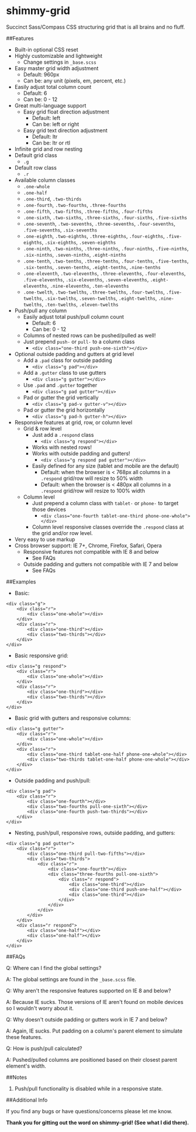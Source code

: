 shimmy-grid
===========

Succinct Sass/Compass CSS structuring grid that is all brains and no fluff.

##Features

* Built-in optional CSS reset
* Highly customizable and lightweight
	* Change settings in `_base.scss`
* Easy master grid width adjustment
	* Default: 960px
	* Can be: any unit (pixels, em, percent, etc.)
* Easily adjust total column count
	* Default: 6
	* Can be: 0 - 12
* Great multi-language support
	* Easy grid float direction adjustment
		* Default: left
		* Can be: left or right
	* Easy grid text direction adjustment
		* Default: ltr
		* Can be: ltr or rtl
* Infinite grid and row nesting
* Default grid class
	* `.g`
* Default row class
	* `.r`
* Available column classes
	* `.one-whole`
	* `.one-half`
	* `.one-third`, `.two-thirds`
	* `.one-fourth`, `.two-fourths`, `.three-fourths`
	* `.one-fifth`, `.two-fifths`, `.three-fifths`, `.four-fifths`
	* `.one-sixth`, `.two-sixths`, `.three-sixths`, `.four-sixths`, `.five-sixths`
	* `.one-seventh`, `.two-sevenths`, `.three-sevenths`, `.four-sevenths`, `.five-sevenths`, `.six-sevenths`
	* `.one-eighth`, `.two-eighths`, `.three-eighths`, `.four-eighths`, `.five-eighths`, `.six-eighths`, `.seven-eighths`
	* `.one-ninth`, `.two-ninths`, `.three-ninths`, `.four-ninths`, `.five-ninths`, `.six-ninths`, `.seven-ninths`, `.eight-ninths`
	* `.one-tenth`, `.two-tenths`, `.three-tenths`, `.four-tenths`, `.five-tenths`, `.six-tenths`, `.seven-tenths`, `.eight-tenths`, `.nine-tenths`
	* `.one-eleventh`, `.two-elevenths`, `.three-elevenths`, `.four-elevenths`, `.five-elevenths`, `.six-elevenths`, `.seven-elevenths`, `.eight-elevenths`, `.nine-elevenths`, `.ten-elevenths`
	* `.one-twelth`, `.two-twelths`, `.three-twelths`, `.four-twelths`, `.five-twelths`, `.six-twelths`, `.seven-twelths`, `.eight-twelths`, `.nine-twelths`, `.ten-twelths`, `.eleven-twelths`
* Push/pull any column
	* Easily adjust total push/pull column count
		* Default: 6
		* Can be: 0 - 12
	* Columns of nested rows can be pushed/pulled as well!
	* Just prepend `push-` or `pull-` to a column class
		* `<div class="one-third push-one-sixth"></div>`
* Optional outside padding and gutters at grid level
	* Add a `.pad` class for outside padding
		* `<div class="g pad"></div>`
	* Add a `.gutter` class to use gutters
		* `<div class="g gutter"></div>`
	* Use `.pad` and `.gutter` together
		* `<div class="g pad gutter"></div>`
	* Pad or gutter the grid vertically
		* `<div class="g pad-v gutter-v"></div>`
	* Pad or gutter the grid horizontally
		* `<div class="g pad-h gutter-h"></div>`
* Responsive features at grid, row, or column level
	* Grid & row level
		* Just add a `.respond` class
			* `<div class="g respond"></div>`
		* Works with nested rows!
		* Works with outside padding and gutters!
			* `<div class="g respond pad gutter"></div>`
		* Easily defined for any size (tablet and mobile are the default)
			* Default: when the browser is < 768px all columns in a `.respond` grid/row will resize to 50% width
			* Default: when the browser is < 480px all columns in a `.respond` grid/row will resize to 100% width
	* Column level
		* Just prepend a column class with `tablet-` or `phone-` to target those devices
			* `<div class="one-fourth tablet-one-third phone-one-whole"></div>`
		* Column level responsive classes override the `.respond` class at the grid and/or row level.
* Very easy to use markup
* Cross browser support: IE 7+, Chrome, Firefox, Safari, Opera
	* Responsive features not compatible with IE 8 and below
		* See FAQs
	* Outside padding and gutters not compatible with IE 7 and below
		* See FAQs

##Examples

* Basic:

```
<div class="g">
	<div class="r">
		<div class="one-whole"></div>
	</div>
	<div class="r">
		<div class="one-third"></div>
		<div class="two-thirds"></div>
	</div>
</div>
```

* Basic responsive grid:

```
<div class="g respond">
	<div class="r">
		<div class="one-whole"></div>
	</div>
	<div class="r">
		<div class="one-third"></div>
		<div class="two-thirds"></div>
	</div>
</div>
```

* Basic grid with gutters and responsive columns:

```
<div class="g gutter">
	<div class="r">
		<div class="one-whole"></div>
	</div>
	<div class="r">
		<div class="one-third tablet-one-half phone-one-whole"></div>
		<div class="two-thirds tablet-one-half phone-one-whole"></div>
	</div>
</div>
```

* Outside padding and push/pull:

```
<div class="g pad">
	<div class="r">
		<div class="one-fourth"></div>
		<div class="two-fourths pull-one-sixth"></div>
        <div class="one-fourth push-two-thirds"></div>
	</div>
</div>
```

* Nesting, push/pull, responsive rows, outside padding, and gutters:

```
<div class="g pad gutter">
	<div class="r">
		<div class="one-third pull-two-fifths"></div>
		<div class="two-thirds">
			<div class="r">
				<div class="one-fourth"></div>
				<div class="three-fourths pull-one-sixth">
					<div class="r respond">
						<div class="one-third"></div>
						<div class="one-third push-one-half"></div>
						<div class="one-third"></div>
					</div>
				</div>
			</div>
		</div>
	</div>
	<div class="r respond">
		<div class="one-half"></div>
		<div class="one-half"></div>
	</div>
</div>
```

##FAQs

Q: Where can I find the global settings?

A: The global settings are found in the `_base.scss` file.

Q: Why aren't the responsive features supported on IE 8 and below?

A: Because IE sucks. Those versions of IE aren't found on mobile devices so I wouldn't worry about it.

Q: Why doesn't outside padding or gutters work in IE 7 and below?

A: Again, IE sucks. Put padding on a column's parent element to simulate these features.

Q: How is push/pull calculated?

A: Pushed/pulled columns are positioned based on their closest parent element's width. 

##Notes

1. Push/pull functionality is disabled while in a responsive state.

##Additional Info

If you find any bugs or have questions/concerns please let me know.

**Thank you for gitting out the word on shimmy-grid! (See what I did there).**